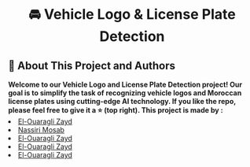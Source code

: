 <div align="center">
  <h1 id="top" align="center"> 🚘 Vehicle Logo & License Plate Detection</h1></div>

<h2 id="about-the-repository-and-author"> 👋 About This Project and Authors</h2>
<b> Welcome to our Vehicle Logo and License Plate Detection project!  Our goal is to simplify the task of recognizing vehicle logos and Moroccan license plates using cutting-edge AI technology. If you like the repo, please feel free to give it a ⭐ (top right).
This project is made by : </b>
<li><a href="https://github.com/zayd8890">El-Ouaragli Zayd</a></li>
<li><a href="https://github.com/MS3B09">Nassiri Mosab</a></li>
<li><a href="https://github.com/zayd8890">El-Ouaragli Zayd</a></li>
<li><a href="https://github.com/zayd8890">El-Ouaragli Zayd</a></li>
<li><a href="https://github.com/zayd8890">El-Ouaragli Zayd</a></li>



